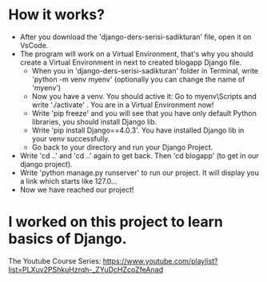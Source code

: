 # How it works?
* After you download the 'django-ders-serisi-sadikturan' file, open it on VsCode.
* The program will work on a Virtual Environment, that's why you should create a Virtual Environment in next to created blogapp Django file.
  * When you in 'django-ders-serisi-sadikturan' folder in Terminal, write 'python -m venv myenv' (optionally you can change the name of 'myenv')
  * Now you have a venv. You should active it: Go to myenv\Scripts and write './activate' . You are in a Virtual Environment now!
  * Write 'pip freeze' and you will see that you have only default Python libraries, you should install Django lib.
  * Write 'pip install Django==4.0.3'. You have installed Django lib in your venv successfully.
  * Go back to your directory and run your Django Project.
* Write 'cd ..' and 'cd ..' again to get back. Then 'cd blogapp' (to get in our django project).
* Write 'python manage.py runserver' to run our project. It will display you a link which starts like 127.0...
* Now we have reached our project!
  
# I worked on this project to learn basics of Django.

The Youtube Course Series:
https://www.youtube.com/playlist?list=PLXuv2PShkuHzrqh-_ZYuDcHZcoZfeAnad
